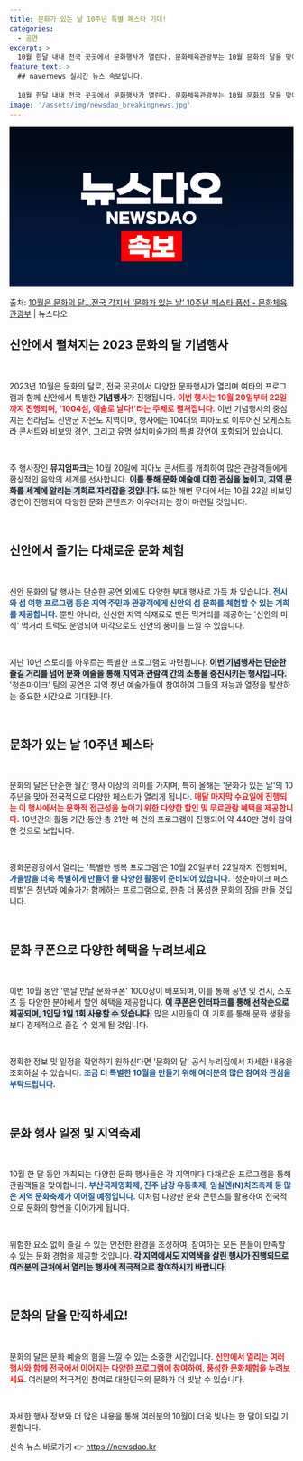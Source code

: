 ```yaml
---
title: 문화가 있는 날 10주년 특별 페스타 기대!
categories:
  - 공연
excerpt: >
  10월 한달 내내 전국 곳곳에서 문화행사가 열린다. 문화체육관광부는 10월 문화의 달을 맞아 문화의 달 기념…
feature_text: >
  ## navernews 실시간 뉴스 속보입니다.

  10월 한달 내내 전국 곳곳에서 문화행사가 열린다. 문화체육관광부는 10월 문화의 달을 맞아 문화의 달 기념…
image: '/assets/img/newsdao_breakingnews.jpg'
---
```


![뉴스다오 속보](/assets/img/newsdao_breakingnews.jpg)

<p>출처: <a href="https://newsdao.kr/2056" rel="dofollow">10월은 문화의 달…전국 각지서 ‘문화가 있는 날’ 10주년 페스타 풍성 - 문화체육관광부</a> | 뉴스다오</p>

<h2 data-ke-size="size26">신안에서 펼쳐지는 2023 문화의 달 기념행사</h2>

<p data-ke-size="size16">&nbsp;</p>

2023년 10월은 문화의 달로, 전국 곳곳에서 다양한 문화행사가 열리며 여타의 프로그램과 함께 신안에서 특별한 **기념행사**가 진행됩니다. <b><span style="color: #ee2323;">이번 행사는 10월 20일부터 22일까지 진행되며, '1004섬, 예술로 날다!'라는 주제로 펼쳐집니다.</span></b> 이번 기념행사의 중심지는 전라남도 신안군 자은도 지역이며, 행사에는 104대의 피아노로 이루어진 오케스트라 콘서트와 비보잉 경연, 그리고 유명 설치미술가의 특별 강연이 포함되어 있습니다.

<p data-ke-size="size16">&nbsp;</p>

주 행사장인 **뮤지엄파크**는 10월 20일에 피아노 콘서트를 개최하여 많은 관람객들에게 환상적인 음악의 세계를 선사합니다. <b><span style="background-color: #21538527;">이를 통해 문화 예술에 대한 관심을 높이고, 지역 문화를 세계에 알리는 기회로 자리잡을 것입니다.</span></b> 또한 해변 무대에서는 10월 22일 비보잉 경연이 진행되어 다양한 문화 콘텐츠가 어우러지는 장이 마련될 것입니다.

<p data-ke-size="size16">&nbsp;</p>

<h2 data-ke-size="size26">신안에서 즐기는 다채로운 문화 체험</h2>

<p data-ke-size="size16">&nbsp;</p>

신안 문화의 달 행사는 단순한 공연 외에도 다양한 부대 행사로 가득 차 있습니다. <b><span style="color: #1a5490;">전시와 섬 여행 프로그램 등은 지역 주민과 관광객에게 신안의 섬 문화를 체험할 수 있는 기회를 제공합니다.</span></b> 뿐만 아니라, 신선한 지역 식재료로 만든 먹거리를 제공하는 '신안의 미식' 먹거리 트럭도 운영되어 미각으로도 신안의 풍미를 느낄 수 있습니다.

<p data-ke-size="size16">&nbsp;</p>

지난 10년 스토리를 아우르는 특별한 프로그램도 마련됩니다. <b><span style="background-color: #21538527;">이번 기념행사는 단순한 즐길 거리를 넘어 문화 예술을 통해 지역과 관람객 간의 소통을 증진시키는 행사입니다.</span></b> '청춘마이크' 팀의 공연은 지역 청년 예술가들이 참여하여 그들의 재능과 열정을 발산하는 중요한 시간으로 기대됩니다.

<p data-ke-size="size16">&nbsp;</p>

<h2 data-ke-size="size26">문화가 있는 날 10주년 페스타</h2>

<p data-ke-size="size16">&nbsp;</p>

문화의 달은 단순한 월간 행사 이상의 의미를 가지며, 특히 올해는 '문화가 있는 날'의 10주년을 맞아 전국적으로 다양한 페스타가 열리게 됩니다. <b><span style="color: #ee2323;">매달 마지막 수요일에 진행되는 이 행사에서는 문화적 접근성을 높이기 위한 다양한 할인 및 무료관람 혜택을 제공합니다.</span></b> 10년간의 활동 기간 동안 총 21만 여 건의 프로그램이 진행되어 약 440만 명이 참여한 것으로 보입니다.

<p data-ke-size="size16">&nbsp;</p>

광화문광장에서 열리는 '특별한 행복 프로그램'은 10월 20일부터 22일까지 진행되며, <b><span style="color: #1a5490;">가을밤을 더욱 특별하게 만들어 줄 다양한 활동이 준비되어 있습니다.</span></b> '청춘마이크 페스티벌'은 청년과 예술가가 함께하는 프로그램으로, 한층 더 풍성한 문화의 장을 만들 것입니다.

<p data-ke-size="size16">&nbsp;</p>

<h2 data-ke-size="size26">문화 쿠폰으로 다양한 혜택을 누려보세요</h2>

<p data-ke-size="size16">&nbsp;</p>

이번 10월 동안 '맨날 만날 문화쿠폰' 1000장이 배포되며, 이를 통해 공연 및 전시, 스포츠 등 다양한 분야에서 할인 혜택을 제공합니다. <b><span style="background-color: #21538527;">이 쿠폰은 인터파크를 통해 선착순으로 제공되며, 1인당 1일 1회 사용할 수 있습니다.</span></b> 많은 시민들이 이 기회를 통해 문화 생활을 보다 경제적으로 즐길 수 있게 될 것입니다.

<p data-ke-size="size16">&nbsp;</p>

정확한 정보 및 일정을 확인하기 원하신다면 '문화의 달' 공식 누리집에서 자세한 내용을 조회하실 수 있습니다. <b><span style="color: #1a5490;">조금 더 특별한 10월을 만들기 위해 여러분의 많은 참여와 관심을 부탁드립니다.</span></b> 

<p data-ke-size="size16">&nbsp;</p>

<h2 data-ke-size="size26">문화 행사 일정 및 지역축제</h2>

<p data-ke-size="size16">&nbsp;</p>

10월 한 달 동안 개최되는 다양한 문화 행사들은 각 지역마다 다채로운 프로그램을 통해 관람객들을 맞이합니다. <b><span style="color: #1a5490;">부산국제영화제, 진주 남강 유등축제, 임실엔(N)치즈축제 등 많은 지역 문화축제가 이어질 예정입니다.</span></b> 이처럼 다양한 문화 콘텐츠를 활용하여 전국적으로 문화의 향연을 이어가게 됩니다.

<p data-ke-size="size16">&nbsp;</p>

위험한 요소 없이 즐길 수 있는 안전한 환경을 조성하여, 참여하는 모든 분들이 만족할 수 있는 문화 경험을 제공할 것입니다. <b><span style="background-color: #21538527;">각 지역에서도 지역색을 살린 행사가 진행되므로 여러분의 근처에서 열리는 행사에 적극적으로 참여하시기 바랍니다.</span></b>

<p data-ke-size="size16">&nbsp;</p>

<h2 data-ke-size="size26">문화의 달을 만끽하세요!</h2>

<p data-ke-size="size16">&nbsp;</p>

문화의 달은 문화 예술의 힘을 느낄 수 있는 소중한 시간입니다. <b><span style="color: #ee2323;">신안에서 열리는 여러 행사와 함께 전국에서 이어지는 다양한 프로그램에 참여하여, 풍성한 문화체험을 누려보세요</span></b>. 여러분의 적극적인 참여로 대한민국의 문화가 더 빛날 수 있습니다.

<p data-ke-size="size16">&nbsp;</p>

자세한 행사 정보와 더 많은 내용을 통해 여러분의 10월이 더욱 빛나는 한 달이 되길 기원합니다. 

신속 뉴스 바로가기 👉 <a href="https://newsdao.kr" rel="dofollow">https://newsdao.kr</a>


